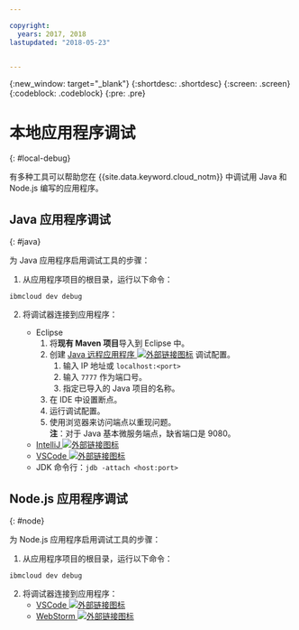 ```yaml
---

copyright:
  years: 2017, 2018
lastupdated: "2018-05-23"


---
```

{:new_window: target="_blank"}
{:shortdesc: .shortdesc}
{:screen: .screen}
{:codeblock: .codeblock}
{:pre: .pre}

# 本地应用程序调试
{: #local-debug}

有多种工具可以帮助您在 {{site.data.keyword.cloud_notm}} 中调试用 Java 和 Node.js 编写的应用程序。

## Java 应用程序调试
{: #java}

为 Java 应用程序启用调试工具的步骤：

1. 从应用程序项目的根目录，运行以下命令：

```
ibmcloud dev debug
```

2. 将调试器连接到应用程序：

	* Eclipse
      1. 将**现有 Maven 项目**导入到 Eclipse 中。
      2. 创建 [Java 远程应用程序 ![外部链接图标](../../icons/launch-glyph.svg "外部链接图标")](http://help.eclipse.org/neon/index.jsp?topic=%2Forg.eclipse.jdt.doc.user%2Ftasks%2Ftask-remotejava_launch_config.htm) 调试配置。
      		1. 输入 IP 地址或 `localhost:<port>`  
      		2. 输入 `7777` 作为端口号。
      		3. 指定已导入的 Java 项目的名称。
      6. 在 IDE 中设置断点。
      7. 运行调试配置。
      8. 使用浏览器来访问端点以重现问题。  
	   **注**：对于 Java 基本微服务端点，缺省端口是 9080。
	* [IntelliJ ![外部链接图标](../../icons/launch-glyph.svg "外部链接图标")](https://www.jetbrains.com/help/idea/2016.3/run-debug-configuration-remote.html)
	* [VSCode ![外部链接图标](../../icons/launch-glyph.svg "外部链接图标")](https://marketplace.visualstudio.com/items?itemName=donjayamanne.javadebugger)
	* JDK 命令行：`jdb -attach <host:port>`

## Node.js 应用程序调试
{: #node}

为 Node.js 应用程序启用调试工具的步骤：

1. 从应用程序项目的根目录，运行以下命令：

```
ibmcloud dev debug
```

2. 将调试器连接到应用程序：
	* [VSCode ![外部链接图标](../../icons/launch-glyph.svg "外部链接图标")](https://blog.docker.com/2016/07/live-debugging-docker/)
	* [WebStorm ![外部链接图标](../../icons/launch-glyph.svg "外部链接图标")](https://blog.alexseifert.com/2016/10/25/debugging-node-js-in-a-docker-container-with-webstorm/)


<!--
## Swift application debugging - content from mike tunnicliffe
{: #swift}

Steps to enable debug for a Swift application:  

1. On the App server (or system where the Swift application will run), you must start the 'lldb server':
 - `lldb-server platform -->
<!-- listen <port number>`
2. On the App server, build the Kitura-based server application using the debug configuration:
 - `swift build debug`
3. On the App server, start the Kitura-based server application:
 - `./build/debug/Kitura-Starter`
4. On the client system (also known as the host system), start the 'lldb client':
 - `lldb`
5. Configure lldb client to connect to lldb-server:
 - `(lldb) platform select remote-linux`
 - `(lldb) platform connect connect://<ip address server>:<port number server>`
6. Execute commands to debug remote program:
 - `(lldb) process attach -->
<!--pid 3626`
-->
